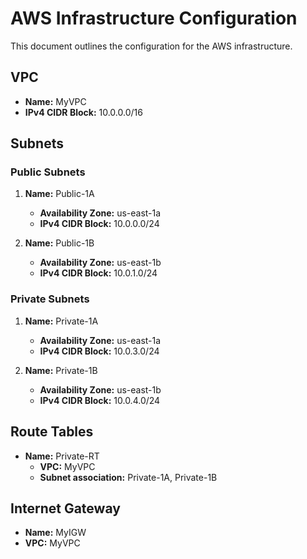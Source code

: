 # AWS Infrastructure Configuration

This document outlines the configuration for the AWS infrastructure.

## VPC

- **Name:** MyVPC
- **IPv4 CIDR Block:** 10.0.0.0/16

## Subnets

### Public Subnets

1. **Name:** Public-1A
   - **Availability Zone:** us-east-1a
   - **IPv4 CIDR Block:** 10.0.0.0/24

2. **Name:** Public-1B
   - **Availability Zone:** us-east-1b
   - **IPv4 CIDR Block:** 10.0.1.0/24

### Private Subnets

1. **Name:** Private-1A
   - **Availability Zone:** us-east-1a
   - **IPv4 CIDR Block:** 10.0.3.0/24

2. **Name:** Private-1B
   - **Availability Zone:** us-east-1b
   - **IPv4 CIDR Block:** 10.0.4.0/24

## Route Tables

- **Name:** Private-RT
  - **VPC:** MyVPC
  - **Subnet association:** Private-1A, Private-1B

## Internet Gateway

- **Name:** MyIGW
- **VPC:** MyVPC